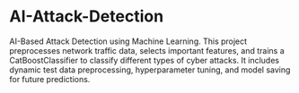 # AI-Attack-Detection
AI-Based Attack Detection using Machine Learning. This project preprocesses network traffic data, selects important features, and trains a CatBoostClassifier to classify different types of cyber attacks. It includes dynamic test data preprocessing, hyperparameter tuning, and model saving for future predictions.
